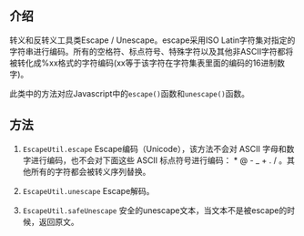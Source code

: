 ## 介绍
转义和反转义工具类Escape / Unescape。escape采用ISO Latin字符集对指定的字符串进行编码。所有的空格符、标点符号、特殊字符以及其他非ASCII字符都将被转化成%xx格式的字符编码(xx等于该字符在字符集表里面的编码的16进制数字)。

此类中的方法对应Javascript中的`escape()`函数和`unescape()`函数。

## 方法
1. `EscapeUtil.escape` Escape编码（Unicode），该方法不会对 ASCII 字母和数字进行编码，也不会对下面这些 ASCII 标点符号进行编码： * @ - _ + . / 。其他所有的字符都会被转义序列替换。

2. `EscapeUtil.unescape` Escape解码。

3. `EscapeUtil.safeUnescape` 安全的unescape文本，当文本不是被escape的时候，返回原文。